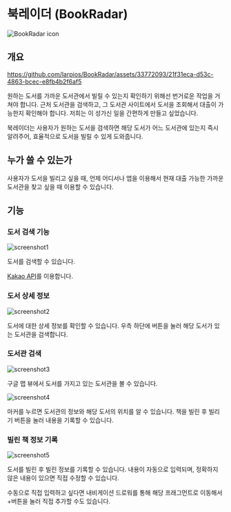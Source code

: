 # 북레이더 (BookRadar)

![BookRadar icon](docs/icon.svg)

## 개요

https://github.com/larpios/BookRadar/assets/33772093/21f31eca-d53c-4863-bcec-e8fb4b2f6af5

원하는 도서를 가까운 도서관에서 빌릴 수 있는지 확인하기 위해선 번거로운 작업을 거쳐야 합니다. 근처 도서관을 검색하고, 그 도서관 사이트에서 도서을 조회해서 대출이 가능한지 확인해야 합니다. 저희는 이 성가신 일을 간편하게 만들고 싶었습니다.

북레이더는 사용자가 원하는 도서을 검색하면 해당 도서가 어느 도서관에 있는지 즉시 알려주어, 효율적으로 도서을 빌릴 수 있게 도와줍니다.

## 누가 쓸 수 있는가

사용자가 도서을 빌리고 싶을 때, 언제 어디서나 앱을 이용해서 현재 대출 가능한 가까운 도서관을 찾고 싶을 때 이용할 수 있습니다.

## 기능

### 도서 검색 기능

![screenshot1](docs/bookradar1.png)

도서를 검색할 수 있습니다.

[Kakao API](https://developers.kakao.com/docs/latest/ko/daum-search/dev-guide#search-book)를 이용합니다.

### 도서 상세 정보

![screenshot2](docs/bookradar2.png)

도서에 대한 상세 정보를 확인할 수 있습니다. 우측 하단에 버튼을 눌러 해당 도서가 있는 도서관을 검색합니다.

### 도서관 검색

![screenshot3](docs/bookradar3.png)

구글 맵 뷰에서 도서를 가지고 있는 도서관을 볼 수 있습니다.

![screenshot4](docs/bookradar4.png)

마커를 누르면 도서관의 정보와 해당 도서의 위치를 알 수 있습니다. 책을 빌린 후 빌리기 버튼을 눌러 내용을 기록할 수 있습니다.

### 빌린 책 정보 기록

![screenshot5](docs/bookradar5.png)

도서를 빌린 후 빌린 정보를 기록할 수 있습니다. 내용이 자동으로 입력되며, 정확하지 않은 내용이 있으면 직접 수정할 수 있습니다.

수동으로 직접 입력하고 싶다면 내비게이션 드로워를 통해 해당 프래그먼트로 이동해서 +버튼을 눌러 직접 추가할 수도 있습니다.
